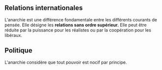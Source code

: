 ## Relations internationales

L'anarchie est une différence fondamentale entre les différents courants de pensée. Elle désigne les **relations sans ordre supérieur.** Elle peut être réduite par la puissance pour les réalistes ou par la coopération pour les libéraux.

## Politique

L'anarchie considère que tout pouvoir est nocif par principe.